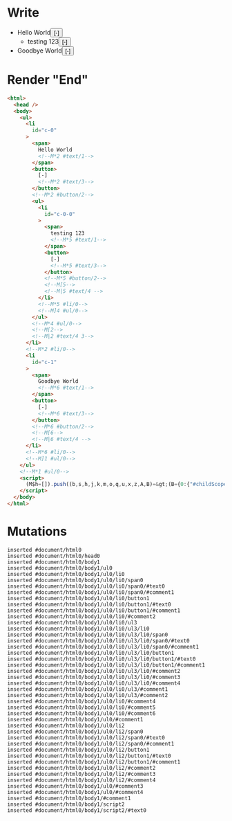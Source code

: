 # Write
  <ul><li id=c-0><span>Hello World<!M*2 #text/1></span><button>[-]<!M*2 #text/3></button><!M*2 #button/2><ul><li id=c-0-0><span>testing 123<!M*5 #text/1></span><button>[-]<!M*5 #text/3></button><!M*5 #button/2><!M[5><!M|5 #text/4 ></li><!M*5 #li/0><!M]4 #ul/0></ul><!M*4 #ul/0><!M[2><!M|2 #text/4 3></li><!M*2 #li/0><li id=c-1><span>Goodbye World<!M*6 #text/1></span><button>[-]<!M*6 #text/3></button><!M*6 #button/2><!M[6><!M|6 #text/4 ></li><!M*6 #li/0><!M]1 #ul/0></ul><!M*1 #ul/0><script>(M$h=[]).push((b,s,h,j,k,m,o,q,u,x,z,A,B)=>(B={0:{"#childScope/0":u={"#ul/0(":new Map([[0,o={i:0,open:!0,comment:z={text:"Hello World",comments:m=[h={text:"testing 123"}]},id:"c-0","#text/4!":q={"#childScope/0":j={"#ul/0(":new Map([[0,k={i:0,open:!0,comment:h,id:"c-0-0"}]]),input:{comments:m,path:"c-0"}}},"#text/4(":b("packages/translator-tags/src/__tests__/fixtures/basic-inert-collapsible-tree/components/comments.marko_2_renderer")}],[1,x={i:1,open:!0,comment:A={text:"Goodbye World"},id:"c-1"}]]),input:{comments:[z,A]}}},1:u,2:o,3:q,4:j,5:k,6:x},k._=j,q._=o,o._=x._=u,B),[5,"packages/translator-tags/src/__tests__/fixtures/basic-inert-collapsible-tree/components/comments.marko_1_open",2,"packages/translator-tags/src/__tests__/fixtures/basic-inert-collapsible-tree/components/comments.marko_1_open",6,"packages/translator-tags/src/__tests__/fixtures/basic-inert-collapsible-tree/components/comments.marko_1_open",])</script>


# Render "End"
```html
<html>
  <head />
  <body>
    <ul>
      <li
        id="c-0"
      >
        <span>
          Hello World
          <!--M*2 #text/1-->
        </span>
        <button>
          [-]
          <!--M*2 #text/3-->
        </button>
        <!--M*2 #button/2-->
        <ul>
          <li
            id="c-0-0"
          >
            <span>
              testing 123
              <!--M*5 #text/1-->
            </span>
            <button>
              [-]
              <!--M*5 #text/3-->
            </button>
            <!--M*5 #button/2-->
            <!--M[5-->
            <!--M|5 #text/4 -->
          </li>
          <!--M*5 #li/0-->
          <!--M]4 #ul/0-->
        </ul>
        <!--M*4 #ul/0-->
        <!--M[2-->
        <!--M|2 #text/4 3-->
      </li>
      <!--M*2 #li/0-->
      <li
        id="c-1"
      >
        <span>
          Goodbye World
          <!--M*6 #text/1-->
        </span>
        <button>
          [-]
          <!--M*6 #text/3-->
        </button>
        <!--M*6 #button/2-->
        <!--M[6-->
        <!--M|6 #text/4 -->
      </li>
      <!--M*6 #li/0-->
      <!--M]1 #ul/0-->
    </ul>
    <!--M*1 #ul/0-->
    <script>
      (M$h=[]).push((b,s,h,j,k,m,o,q,u,x,z,A,B)=&gt;(B={0:{"#childScope/0":u={"#ul/0(":new Map([[0,o={i:0,open:!0,comment:z={text:"Hello World",comments:m=[h={text:"testing 123"}]},id:"c-0","#text/4!":q={"#childScope/0":j={"#ul/0(":new Map([[0,k={i:0,open:!0,comment:h,id:"c-0-0"}]]),input:{comments:m,path:"c-0"}}},"#text/4(":b("packages/translator-tags/src/__tests__/fixtures/basic-inert-collapsible-tree/components/comments.marko_2_renderer")}],[1,x={i:1,open:!0,comment:A={text:"Goodbye World"},id:"c-1"}]]),input:{comments:[z,A]}}},1:u,2:o,3:q,4:j,5:k,6:x},k._=j,q._=o,o._=x._=u,B),[5,"packages/translator-tags/src/__tests__/fixtures/basic-inert-collapsible-tree/components/comments.marko_1_open",2,"packages/translator-tags/src/__tests__/fixtures/basic-inert-collapsible-tree/components/comments.marko_1_open",6,"packages/translator-tags/src/__tests__/fixtures/basic-inert-collapsible-tree/components/comments.marko_1_open",])
    </script>
  </body>
</html>
```

# Mutations
```
inserted #document/html0
inserted #document/html0/head0
inserted #document/html0/body1
inserted #document/html0/body1/ul0
inserted #document/html0/body1/ul0/li0
inserted #document/html0/body1/ul0/li0/span0
inserted #document/html0/body1/ul0/li0/span0/#text0
inserted #document/html0/body1/ul0/li0/span0/#comment1
inserted #document/html0/body1/ul0/li0/button1
inserted #document/html0/body1/ul0/li0/button1/#text0
inserted #document/html0/body1/ul0/li0/button1/#comment1
inserted #document/html0/body1/ul0/li0/#comment2
inserted #document/html0/body1/ul0/li0/ul3
inserted #document/html0/body1/ul0/li0/ul3/li0
inserted #document/html0/body1/ul0/li0/ul3/li0/span0
inserted #document/html0/body1/ul0/li0/ul3/li0/span0/#text0
inserted #document/html0/body1/ul0/li0/ul3/li0/span0/#comment1
inserted #document/html0/body1/ul0/li0/ul3/li0/button1
inserted #document/html0/body1/ul0/li0/ul3/li0/button1/#text0
inserted #document/html0/body1/ul0/li0/ul3/li0/button1/#comment1
inserted #document/html0/body1/ul0/li0/ul3/li0/#comment2
inserted #document/html0/body1/ul0/li0/ul3/li0/#comment3
inserted #document/html0/body1/ul0/li0/ul3/li0/#comment4
inserted #document/html0/body1/ul0/li0/ul3/#comment1
inserted #document/html0/body1/ul0/li0/ul3/#comment2
inserted #document/html0/body1/ul0/li0/#comment4
inserted #document/html0/body1/ul0/li0/#comment5
inserted #document/html0/body1/ul0/li0/#comment6
inserted #document/html0/body1/ul0/#comment1
inserted #document/html0/body1/ul0/li2
inserted #document/html0/body1/ul0/li2/span0
inserted #document/html0/body1/ul0/li2/span0/#text0
inserted #document/html0/body1/ul0/li2/span0/#comment1
inserted #document/html0/body1/ul0/li2/button1
inserted #document/html0/body1/ul0/li2/button1/#text0
inserted #document/html0/body1/ul0/li2/button1/#comment1
inserted #document/html0/body1/ul0/li2/#comment2
inserted #document/html0/body1/ul0/li2/#comment3
inserted #document/html0/body1/ul0/li2/#comment4
inserted #document/html0/body1/ul0/#comment3
inserted #document/html0/body1/ul0/#comment4
inserted #document/html0/body1/#comment1
inserted #document/html0/body1/script2
inserted #document/html0/body1/script2/#text0
```